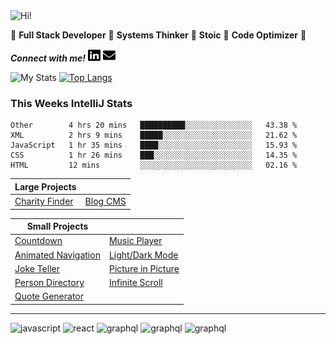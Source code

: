 <img src="https://i.giphy.com/media/3PAL5bChWnak0WJ32x/giphy.webp" alt="Hi!">

:star2: **Full Stack Developer** :star2: **Systems Thinker** :star2: **Stoic** :star2: **Code Optimizer** :star2:

***Connect with me!*** <a href="https://www.linkedin.com/in/ethan-glover/"><img src="https://raw.githubusercontent.com/eglove/eglove/eeb591600b73da426bd298d229e2fd96df019488/linkedin-brands.svg" alt="LinkedIn" width="20px" height="20px"></a> <a href="mailto:hello@ethang.email"><img src="https://raw.githubusercontent.com/eglove/eglove/47aceecf4819797d993f5facc7764cb99d0ab039/envelope-solid.svg" alt="Email" width="20px" height="20px"></a>

![My Stats](https://github-readme-stats.vercel.app/api?username=eglove&show_icons=true&theme=default&count_private=true)
[![Top Langs](https://github-readme-stats.vercel.app/api/top-langs/?username=eglove&layout=compact)](https://github.com/anuraghazra/github-readme-stats)

### This Weeks IntelliJ Stats
<!--START_SECTION:waka-->
```text
Other        4 hrs 20 mins   ██████████░░░░░░░░░░░░░░░   43.38 % 
XML          2 hrs 9 mins    █████░░░░░░░░░░░░░░░░░░░░   21.62 % 
JavaScript   1 hr 35 mins    ████░░░░░░░░░░░░░░░░░░░░░   15.93 % 
CSS          1 hr 26 mins    ███░░░░░░░░░░░░░░░░░░░░░░   14.35 % 
HTML         12 mins         ░░░░░░░░░░░░░░░░░░░░░░░░░   02.16 %
```
<!--END_SECTION:waka-->

|Large Projects||
|---|---|
|[Charity Finder](https://github.com/eglove/Charity-App-React-GraphQL)|[Blog CMS](https://github.com/eglove/PHP-Dynamic-Website)|

|Small Projects||
|---|---|
|[Countdown](https://eglove.github.io/countdown/)|[Music Player](https://eglove.github.io/music-player/)|
|[Animated Navigation](https://eglove.github.io/navigation/)|[Light/Dark Mode](https://eglove.github.io/light-dark-mode/)|
|[Joke Teller](https://eglove.github.io/joke-teller/)|[Picture in Picture](https://eglove.github.io/picture-in-picture/)|
|[Person Directory](https://eglove.github.io/aliens/)|[Infinite Scroll](https://eglove.github.io/infinite-scroll/)|
|[Quote Generator](https://eglove.github.io/quote-generator/)||

<hr>
<div>
  <img src="https://www.vectorlogo.zone/logos/javascript/javascript-icon.svg" alt="javascript">
  <img src="https://www.vectorlogo.zone/logos/reactjs/reactjs-icon.svg" alt="react">
  <img src="https://www.vectorlogo.zone/logos/graphql/graphql-icon.svg" alt="graphql">
  <img src="https://www.vectorlogo.zone/logos/w3_html5/w3_html5-icon.svg" alt="graphql">
  <img src="https://www.vectorlogo.zone/logos/getbootstrap/getbootstrap-icon.svg" alt="graphql">
</div>
